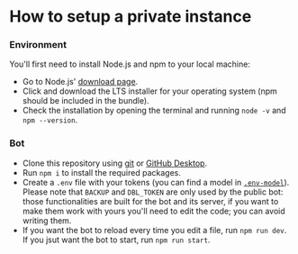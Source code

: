 # How to setup a private instance

### Environment

You'll first need to install Node.js and npm to your local machine:

- Go to Node.js' [download page](https://nodejs.org/en/download/).
- Click and download the LTS installer for your operating system (npm should be included in the bundle).
- Check the installation by opening the terminal and running `node -v` and `npm --version`.

### Bot

- Clone this repository using [git](https://git-scm.com/docs/git-clone) or [GitHub Desktop](https://desktop.github.com/).
- Run `npm i` to install the required packages.
- Create a `.env` file with your tokens (you can find a model in [`.env-model`](https://github.com/EndBug/game-tracker/blob/main/.env-model)). Please note that `BACKUP` and `DBL_TOKEN` are only used by the public bot: those functionalities are built for the bot and its server, if you want to make them work with yours you'll need to edit the code; you can avoid writing them.
- If you want the bot to reload every time you edit a file, run `npm run dev`. If you jsut want the bot to start, run `npm run start`.
